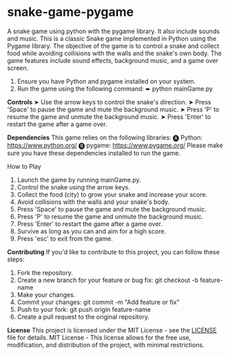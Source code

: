 # snake-game-pygame
A snake game using python with the pygame library. It also include sounds and music.
This is a classic Snake game implemented in Python using the Pygame library. The objective of the game is to control a snake and collect food while avoiding collisions with the walls and the snake's own body. The game features include sound effects, background music, and a game over screen.

1. Ensure you have Python and pygame installed on your system.
2. Run the game using the following command:
  ➨ python mainGame.py

**Controls**
➤ Use the arrow keys to control the snake's direction.
➤ Press 'Space' to pause the game and mute the background music.
➤ Press 'P' to resume the game and unmute the background music.
➤ Press 'Enter' to restart the game after a game over.

**Dependencies**
This game relies on the following libraries:
🅐 Python: https://www.python.org/
🅑 pygame: https://www.pygame.org/
 Please make sure you have these dependencies installed to run the game.

How to Play
1. Launch the game by running mainGame.py.
2. Control the snake using the arrow keys.
3. Collect the food (city) to grow your snake and increase your score.
4. Avoid collisions with the walls and your snake's body.
5. Press 'Space' to pause the game and mute the background music.
6. Press 'P' to resume the game and unmute the background music.
7. Press 'Enter' to restart the game after a game over.
8. Survive as long as you can and aim for a high score.
9. Press 'esc' to exit from the game.

**Contributing**
If you'd like to contribute to this project, you can follow these steps:

1. Fork the repository.
2. Create a new branch for your feature or bug fix: git checkout -b feature-name
3. Make your changes.
4. Commit your changes: git commit -m "Add feature or fix"
5. Push to your fork: git push origin feature-name
7. Create a pull request to the original repository.

**License**
This project is licensed under the MIT License - see the [LICENSE](LICENSE) file for details.
MIT License - This license allows for the free use, modification, and distribution of the project, with minimal restrictions.


